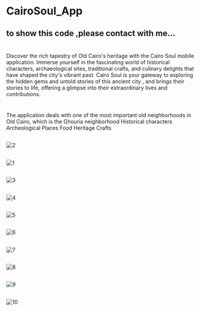 # CairoSoul_App
## to show this code ,please contact with me...
# 
Discover the rich tapestry of Old Cairo's heritage with the Cairo Soul mobile application. 
Immerse yourself in the fascinating world of historical characters, archaeological sites, traditional crafts, and culinary delights that have shaped the city's vibrant past.
Cairo Soul is your gateway to exploring the hidden gems and untold stories of this ancient city , and brings their stories to life, offering a glimpse into their extraordinary lives and contributions.

#  

The application deals with one of the most important old neighborhoods in Old Cairo, which is the Ghouria neighborhood Historical characters 
 Archeological Places
Food Heritage
 Crafts   
 ##
![2](https://github.com/HassanNafed/CairoSoul_App/assets/128227283/a3329616-596d-4c7e-8c99-65d9fd6ac0bd)
##
![1](https://github.com/HassanNafed/CairoSoul_App/assets/128227283/810c3190-aca2-4acf-b8c1-0260e01d85fd)
##
![3](https://github.com/HassanNafed/CairoSoul_App/assets/128227283/68c325cc-c7f4-4f9d-b9e2-3dbe077e9a89)
##
![4](https://github.com/HassanNafed/CairoSoul_App/assets/128227283/2ccad489-55e9-474f-ad50-393b36afa556)
##
![5](https://github.com/HassanNafed/CairoSoul_App/assets/128227283/f0bd8ca7-4852-402a-968c-e848636feffd)
##
![6](https://github.com/HassanNafed/CairoSoul_App/assets/128227283/94a16ac8-d095-4032-b8e3-8c62abcd587b)
##
![7](https://github.com/HassanNafed/CairoSoul_App/assets/128227283/45ec2ff3-88a0-4ba3-a7e4-a986f8817130)
##
![8](https://github.com/HassanNafed/CairoSoul_App/assets/128227283/e11e582c-2fa7-40f8-b3df-64c557260c57)
##
![9](https://github.com/HassanNafed/CairoSoul_App/assets/128227283/d53041eb-d9fd-41bd-90c5-52dc9d298f0f)
##
![10](https://github.com/HassanNafed/CairoSoul_App/assets/128227283/7271eff0-4b29-49ce-95e0-f188777dffb5)


